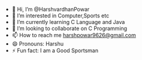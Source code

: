 - 👋 Hi, I’m @HarshvardhanPowar
- 👀 I’m interested in Computer,Sports etc
- 🌱 I’m currently learning C Language and Java
- 💞️ I’m looking to collaborate on C Programming
- 📫 How to reach me harshpowar9626@gmail.com
- 😄 Pronouns: Harshu 
- ⚡ Fun fact: I am a Good Sportsman 

<!---
HarshvardhanPowar/HarshvardhanPowar is a ✨ special ✨ repository because its `README.md` (this file) appears on your GitHub profile.
You can click the Preview link to take a look at your changes.
--->
